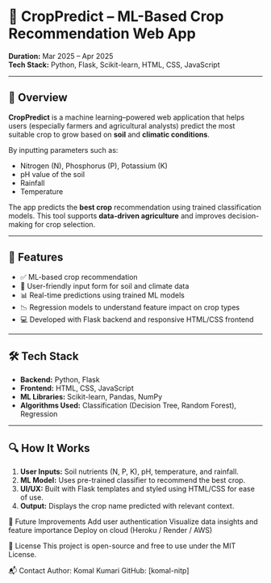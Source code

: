 # 🌾 CropPredict – ML-Based Crop Recommendation Web App

**Duration:** Mar 2025 – Apr 2025  
**Tech Stack:** Python, Flask, Scikit-learn, HTML, CSS, JavaScript

---

## 🚀 Overview

**CropPredict** is a machine learning–powered web application that helps users (especially farmers and agricultural analysts) predict the most suitable crop to grow based on **soil** and **climatic conditions**.

By inputting parameters such as:
- Nitrogen (N), Phosphorus (P), Potassium (K)
- pH value of the soil
- Rainfall
- Temperature

The app predicts the **best crop** recommendation using trained classification models. This tool supports **data-driven agriculture** and improves decision-making for crop selection.

---

## 🧠 Features

- ✅ ML-based crop recommendation
- 🌱 User-friendly input form for soil and climate data
- 📊 Real-time predictions using trained ML models
- 📉 Regression models to understand feature impact on crop types
- 💻 Developed with Flask backend and responsive HTML/CSS frontend

---

## 🛠️ Tech Stack

- **Backend:** Python, Flask
- **Frontend:** HTML, CSS, JavaScript
- **ML Libraries:** Scikit-learn, Pandas, NumPy
- **Algorithms Used:** Classification (Decision Tree, Random Forest), Regression

---

## 🔍 How It Works

1. **User Inputs:** Soil nutrients (N, P, K), pH, temperature, and rainfall.
2. **ML Model:** Uses pre-trained classifier to recommend the best crop.
3. **UI/UX:** Built with Flask templates and styled using HTML/CSS for ease of use.
4. **Output:** Displays the crop name predicted with relevant context.


📌 Future Improvements
Add user authentication
Visualize data insights and feature importance
Deploy on cloud (Heroku / Render / AWS)

📄 License
This project is open-source and free to use under the MIT License.

📬 Contact
Author: Komal Kumari
GitHub: [komal-nitp]

